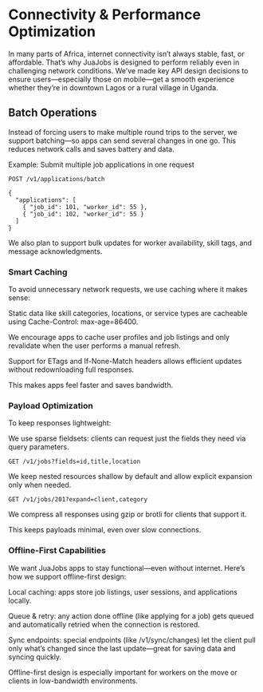 # Connectivity & Performance Optimization
In many parts of Africa, internet connectivity isn’t always stable, fast, or affordable. That’s why JuaJobs is designed to perform reliably even in challenging network conditions. We’ve made key API design decisions to ensure users—especially those on mobile—get a smooth experience whether they’re in downtown Lagos or a rural village in Uganda.

## Batch Operations
Instead of forcing users to make multiple round trips to the server, we support batching—so apps can send several changes in one go. This reduces network calls and saves battery and data.

Example: Submit multiple job applications in one request

```
POST /v1/applications/batch
```
```
{
  "applications": [
    { "job_id": 101, "worker_id": 55 },
    { "job_id": 102, "worker_id": 55 }
  ]
}
```
We also plan to support bulk updates for worker availability, skill tags, and message acknowledgments.

### Smart Caching
To avoid unnecessary network requests, we use caching where it makes sense:

Static data like skill categories, locations, or service types are cacheable using Cache-Control: max-age=86400.

We encourage apps to cache user profiles and job listings and only revalidate when the user performs a manual refresh.

Support for ETags and If-None-Match headers allows efficient updates without redownloading full responses.

This makes apps feel faster and saves bandwidth.

### Payload Optimization
To keep responses lightweight:

We use sparse fieldsets: clients can request just the fields they need via query parameters.

```
GET /v1/jobs?fields=id,title,location
```

We keep nested resources shallow by default and allow explicit expansion only when needed.

```
GET /v1/jobs/201?expand=client,category
```

We compress all responses using gzip or brotli for clients that support it.

This keeps payloads minimal, even over slow connections.

### Offline-First Capabilities
We want JuaJobs apps to stay functional—even without internet. Here’s how we support offline-first design:

Local caching: apps store job listings, user sessions, and applications locally.

Queue & retry: any action done offline (like applying for a job) gets queued and automatically retried when the connection is restored.

Sync endpoints: special endpoints (like /v1/sync/changes) let the client pull only what’s changed since the last update—great for saving data and syncing quickly.

Offline-first design is especially important for workers on the move or clients in low-bandwidth environments.
